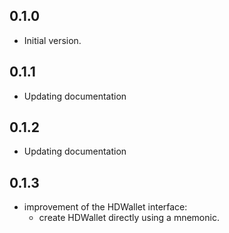## 0.1.0

- Initial version.

## 0.1.1

- Updating documentation

## 0.1.2

- Updating documentation

## 0.1.3

- improvement of the HDWallet interface: 
  - create HDWallet directly using a mnemonic.